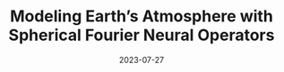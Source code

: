 ---
title: 'Modeling Earth’s Atmosphere with Spherical Fourier Neural Operators'
date: 2023-07-27
permalink: /posts/sfno/
redirect_to:
  - https://developer.nvidia.com/blog/modeling-earths-atmosphere-with-spherical-fourier-neural-operators/
---